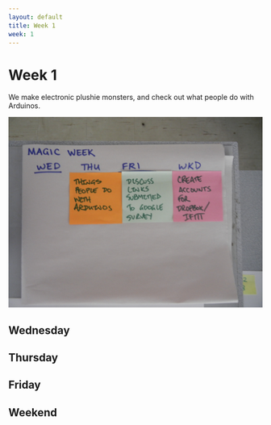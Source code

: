 ```yaml
---
layout: default
title: Week 1
week: 1
---
```


# Week 1

We make electronic plushie monsters, and check out what people do with Arduinos.

<p align="center"> 
	<img src="images/w00.jpg" alt="Week 0"/>
</p>


## Wednesday

## Thursday

## Friday

## Weekend

